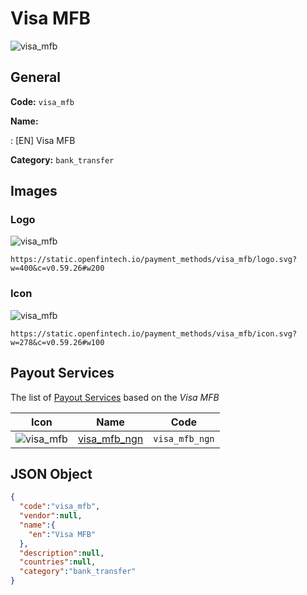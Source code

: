 
# Visa MFB 
![visa_mfb](https://static.openfintech.io/payment_methods/visa_mfb/logo.svg?w=400&c=v0.59.26#w200)  

## General 
**Code:** `visa_mfb` 
 
**Name:** 
 
:	[EN] Visa MFB 
 
**Category:** `bank_transfer` 
 

## Images 

### Logo 
![visa_mfb](https://static.openfintech.io/payment_methods/visa_mfb/logo.svg?w=400&c=v0.59.26#w200)  

```
https://static.openfintech.io/payment_methods/visa_mfb/logo.svg?w=400&c=v0.59.26#w200
```  

### Icon 
![visa_mfb](https://static.openfintech.io/payment_methods/visa_mfb/icon.svg?w=278&c=v0.59.26#w100)  

```
https://static.openfintech.io/payment_methods/visa_mfb/icon.svg?w=278&c=v0.59.26#w100
```  

## Payout Services 
 
The list of [Payout Services](/payout-services/) based on the _Visa MFB_ 

|Icon|Name|Code| 
|:---:|:---:|:---:| 
|![visa_mfb](https://static.openfintech.io/payout_methods/visa_mfb/icon.svg?w=278&c=v0.59.26#w40) |[visa_mfb_ngn](/payout-services/visa_mfb_ngn/)|`visa_mfb_ngn`| 
 

## JSON Object 

```json
{
  "code":"visa_mfb",
  "vendor":null,
  "name":{
    "en":"Visa MFB"
  },
  "description":null,
  "countries":null,
  "category":"bank_transfer"
}
```  
